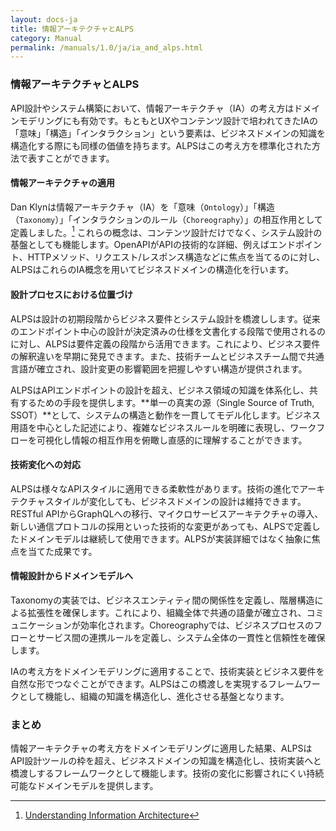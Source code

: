 ```yaml
---
layout: docs-ja
title: 情報アーキテクチャとALPS
category: Manual
permalink: /manuals/1.0/ja/ia_and_alps.html
---
```


### 情報アーキテクチャとALPS

API設計やシステム構築において、情報アーキテクチャ（IA）の考え方はドメインモデリングにも有効です。もともとUXやコンテンツ設計で培われてきたIAの「意味」「構造」「インタラクション」という要素は、ビジネスドメインの知識を構造化する際にも同様の価値を持ちます。ALPSはこの考え方を標準化された方法で表すことができます。

#### 情報アーキテクチャの適用

Dan Klynは情報アーキテクチャ（IA）を「意味（`Ontology`）」「構造（`Taxonomy`）」「インタラクションのルール（`Choreography`）」の相互作用として定義しました。[^uia] これらの概念は、コンテンツ設計だけでなく、システム設計の基盤としても機能します。OpenAPIがAPIの技術的な詳細、例えばエンドポイント、HTTPメソッド、リクエスト/レスポンス構造などに焦点を当てるのに対し、ALPSはこれらのIA概念を用いてビジネスドメインの構造化を行います。

[^uia]: [Understanding Information Architecture](https://understandinggroup.com/ia-theory/understanding-information-architecture)

#### 設計プロセスにおける位置づけ

ALPSは設計の初期段階からビジネス要件とシステム設計を橋渡しします。従来のエンドポイント中心の設計が決定済みの仕様を文書化する段階で使用されるのに対し、ALPSは要件定義の段階から活用できます。これにより、ビジネス要件の解釈違いを早期に発見できます。また、技術チームとビジネスチーム間で共通言語が確立され、設計変更の影響範囲を把握しやすい構造が提供されます。

ALPSはAPIエンドポイントの設計を超え、ビジネス領域の知識を体系化し、共有するための手段を提供します。**単一の真実の源（Single Source of Truth, SSOT）**として、システムの構造と動作を一貫してモデル化します。ビジネス用語を中心とした記述により、複雑なビジネスルールを明確に表現し、ワークフローを可視化し情報の相互作用を俯瞰し直感的に理解することができます。

#### 技術変化への対応

ALPSは様々なAPIスタイルに適用できる柔軟性があります。技術の進化でアーキテクチャスタイルが変化しても、ビジネスドメインの設計は維持できます。RESTful APIからGraphQLへの移行、マイクロサービスアーキテクチャの導入、新しい通信プロトコルの採用といった技術的な変更があっても、ALPSで定義したドメインモデルは継続して使用できます。ALPSが実装詳細ではなく抽象に焦点を当てた成果です。

#### 情報設計からドメインモデルへ

Taxonomyの実装では、ビジネスエンティティ間の関係性を定義し、階層構造による拡張性を確保します。これにより、組織全体で共通の語彙が確立され、コミュニケーションが効率化されます。Choreographyでは、ビジネスプロセスのフローとサービス間の連携ルールを定義し、システム全体の一貫性と信頼性を確保します。

IAの考え方をドメインモデリングに適用することで、技術実装とビジネス要件を自然な形でつなぐことができます。ALPSはこの橋渡しを実現するフレームワークとして機能し、組織の知識を構造化し、進化させる基盤となります。

### まとめ

情報アーキテクチャの考え方をドメインモデリングに適用した結果、ALPSはAPI設計ツールの枠を超え、ビジネスドメインの知識を構造化し、技術実装へと橋渡しするフレームワークとして機能します。技術の変化に影響されにくい持続可能なドメインモデルを提供します。
